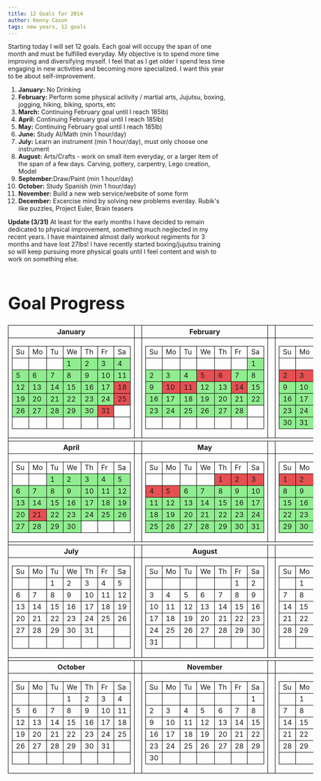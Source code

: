 ```yaml
---
title: 12 Goals for 2014
author: Kenny Cason
tags: new years, 12 goals
---
```


Starting today I will set 12 goals. Each goal will occupy the span of one month and must be fulfilled everyday. My objective is to spend more time improving and diversifying myself. I feel that as I get older I spend less time engaging in new activities and becoming more specialized. I want this year to be about self-improvement.

<ol>
	<li><b>January:</b> No Drinking</li>
	<li><b>February:</b> Perform some physical activity / martial arts, Jujutsu, boxing, jogging, hiking, biking, sports, etc</li>
	<li><b>March:</b> Continuing February goal until I reach 185lb)</li>
	<li><b>April:</b> Continuing February goal until I reach 185lb)</li>
	<li><b>May:</b> Continuing February goal until I reach 185lb)</li>
	<li><b>June:</b> Study AI/Math (min 1 hour/day)</li>
	<li><b>July:</b> Learn an instrument (min 1 hour/day), must only choose one instrument</li>
	<li><b>August:</b> Arts/Crafts - work on small item everyday, or a larger item of the span of a few days. Carving, pottery, carpentry, Lego creation, Model</li>
	<li><b>September:</b>Draw/Paint (min 1 hour/day)</li>
	<li><b>October:</b> Study Spanish (min 1 hour/day)</li>
	<li><b>November:</b> Build a new web service/website of some form</li>
	<li><b>December:</b> Excercise mind by solving new problems everday. Rubik's like puzzles, Project Euler, Brain teasers</li>
</ol>

**Update (3/31)** At least for the early months I have decided to remain dedicated to physical improvement, something much neglected in my recent years. I have maintained almost daily workout regiments for 3 months and have lost 27lbs! I have recently started boxing/jujutsu training so will keep pursuing more physical goals until I feel content and wish to work on something else.


<div id=calarea><div><h1>Goal Progress</h1></div>
<table id=mct1 class="ct1 cl2 cp5 cc4 cd1 cf4 ci5 cu4 cj1 mct" cellspacing=0><tr><th>January</th><td class=cz></td><th>February</th><td class=cz></td><th>March</th></tr><tr><td class="cbm cba tc cbo"><table class="ca ca1"><tr class=cl><td>Su</td><td>Mo</td><td>Tu</td><td>We</td><td>Th</td><td>Fr</td><td class=cr>Sa</td></tr><tr><td>&nbsp;</td><td>&nbsp;</td><td>&nbsp;</td><td class="yes">1</td><td class="yes">2</td><td class="yes">3</td><td class="cr yes">4</td></tr><tr><td class="yes">5</td><td class="yes">6</td><td class="yes">7</td><td class="yes">8</td><td class="yes">9</td><td class="yes">10</td><td class="cr yes">11</td></tr><tr><td class="yes">12</td><td class="yes">13</td><td class="yes">14</td><td class="yes">15</td><td class="yes">16</td><td class="yes">17</td><td class="cr no">18</td></tr><tr><td class="yes">19</td><td class="yes">20</td><td class="yes">21</td><td class="yes">22</td><td class="yes">23</td><td class="yes">24</td><td class="cr no">25</td></tr><tr><td class="yes">26</td><td class="yes">27</td><td class="yes">28</td><td class="yes">29</td><td class="yes">30</td><td class="no">31</td><td class=cr>&nbsp;</td></tr><tr class=cb><td>&nbsp;</td><td>&nbsp;</td><td>&nbsp;</td><td>&nbsp;</td><td>&nbsp;</td><td>&nbsp;</td><td class=cr>&nbsp;</td></tr></table></td><td class=cz></td><td class="cbm cba tc cbo"><table class="ca ca1"><tr class=cl><td>Su</td><td>Mo</td><td>Tu</td><td>We</td><td>Th</td><td>Fr</td><td class=cr>Sa</td></tr><tr><td>&nbsp;</td><td>&nbsp;</td><td>&nbsp;</td><td>&nbsp;</td><td>&nbsp;</td><td>&nbsp;</td><td class="cr yes">1</td></tr><tr><td class="yes">2</td><td class="yes">3</td><td class="yes">4</td><td class="no">5</td><td class="no">6</td><td class="yes">7</td><td class="cr yes">8</td></tr><tr><td class="yes">9</td><td class="no">10</td><td class="no">11</td><td class="yes">12</td><td class="yes">13</td><td class="no">14</td><td class="cr yes">15</td></tr><tr><td class="yes">16</td><td class="yes">17</td><td class="yes">18</td><td class="yes">19</td><td class="yes">20</td><td class="yes">21</td><td class="cr yes">22</td></tr><tr><td class="yes">23</td><td class="yes">24</td><td class="yes">25</td><td class="yes">26</td><td class="yes">27</td><td class="yes">28</td><td class=cr>&nbsp;</td></tr><tr class=cb><td>&nbsp;</td><td>&nbsp;</td><td>&nbsp;</td><td>&nbsp;</td><td>&nbsp;</td><td>&nbsp;</td><td class=cr>&nbsp;</td></tr></table></td><td class=cz></td><td class="cbm cba tc cbo"><table class="ca ca1"><tr class=cl><td>Su</td><td>Mo</td><td>Tu</td><td>We</td><td>Th</td><td>Fr</td><td class=cr>Sa</td></tr><tr><td>&nbsp;</td><td>&nbsp;</td><td>&nbsp;</td><td>&nbsp;</td><td>&nbsp;</td><td>&nbsp;</td><td class="cr yes">1</td></tr><tr><td class="no">2</td><td class="no">3</td><td class="yes">4</td><td class="yes">5</td><td class="yes">6</td><td class="yes">7</td><td class="cr yes">8</td></tr><tr><td class="yes">9</td><td class="yes">10</td><td class="yes">11</td><td class="yes">12</td><td class="yes">13</td><td class="no">14</td><td class="cr yes">15</td></tr><tr><td class="yes">16</td><td class="yes">17</td><td class="no">18</td><td class="yes">19</td><td class="yes">20</td><td class="yes">21</td><td class="cr no">22</td></tr><tr><td class="yes">23</td><td class="yes">24</td><td class="yes">25</td><td class="no">26</td><td class="yes">27</td><td class="yes">28</td><td class="cr yes">29</td></tr><tr class="cb"><td class="yes">30</td><td class="yes">31</td><td>&nbsp;</td><td>&nbsp;</td><td>&nbsp;</td><td>&nbsp;</td><td class=cr>&nbsp;</td></tr></table></td></tr><tr class=ce><td colspan=5></td></tr><tr><th>April</th><td class=cz></td><th>May</th><td class=cz></td><th>June</th></tr><tr><td class="cbm cba tc cbo"><table class="ca ca1"><tr class=cl><td>Su</td><td>Mo</td><td>Tu</td><td>We</td><td>Th</td><td>Fr</td><td class=cr>Sa</td></tr><tr><td>&nbsp;</td><td>&nbsp;</td><td class="yes">1</td><td class="yes">2</td><td class="yes">3</td><td class="yes">4</td><td class="cr yes">5</td></tr><tr><td class="yes">6</td><td class="yes">7</td><td class="yes">8</td><td class="yes">9</td><td class="yes">10</td><td class="yes">11</td><td class="cr yes">12</td></tr><tr><td class="yes">13</td><td class="yes">14</td><td class="yes">15</td><td class="yes">16</td><td class="yes">17</td><td class="yes">18</td><td class="cr yes">19</td></tr><tr><td class="yes">20</td><td class="no">21</td><td class="yes">22</td><td class="yes">23</td><td class="yes">24</td><td class="yes">25</td><td class="cr yes">26</td></tr><tr class=cb><td class="yes">27</td><td class="yes">28</td><td class="yes">29</td><td class="yes">30</td><td>&nbsp;</td><td>&nbsp;</td><td class=cr>&nbsp;</td></tr></table></td><td class=cz></td><td class="cbm cba tc cbo"><table class="ca ca1"><tr class=cl><td>Su</td><td>Mo</td><td>Tu</td><td>We</td><td>Th</td><td>Fr</td><td class=cr>Sa</td></tr><tr><td>&nbsp;</td><td>&nbsp;</td><td>&nbsp;</td><td>&nbsp;</td><td class="no">1</td><td class="no">2</td><td class="cr no">3</td></tr><tr><td class="no">4</td><td class="no">5</td><td class="yes">6</td><td class="yes">7</td><td class="yes">8</td><td class="yes">9</td><td class="cr yes">10</td></tr><tr><td class="yes">11</td><td class="yes">12</td><td class="yes">13</td><td class="yes">14</td><td class="yes">15</td><td class="yes">16</td><td class="cr yes">17</td></tr><tr><td class="yes">18</td><td class="yes">19</td><td class="yes">20</td><td class="yes">21</td><td class="yes">22</td><td class="yes">23</td><td class="cr yes">24</td></tr><tr class="cb yes"><td>25</td><td class="yes">26</td><td class="yes">27</td><td class="yes">28</td><td class="yes">29</td><td class="yes">30</td><td class="cr yes">31</td></tr></table></td><td class=cz></td><td class="cbm cba tc cbo"><table class="ca ca1"><tr class=cl><td>Su</td><td>Mo</td><td>Tu</td><td>We</td><td>Th</td><td>Fr</td><td class=cr>Sa</td></tr><tr><td class="no">1</td><td class="no">2</td><td class="no">3</td><td class="no">4</td><td class="no">5</td><td class="yes">6</td><td class="cr yes">7</td></tr><tr><td class="yes">8</td><td class="yes">9</td><td class="yes">10</td><td class="yes">11</td><td class="yes">12</td><td class="yes">13</td><td class="cr yes">14</td></tr><tr><td class="yes">15</td><td class="yes">16</td><td class="yes">17</td><td class="yes">18</td><td class="yes">19</td><td class="yes">20</td><td class="cr yes">21</td></tr><tr><td class="yes">22</td><td class="yes">23</td><td class="yes">24</td><td class="yes">25</td><td class="yes">26</td><td class="yes">27</td><td class="cr yes">28</td></tr><tr class=cb><td class="yes">29</td><td class="yes">30</td><td>&nbsp;</td><td>&nbsp;</td><td>&nbsp;</td><td>&nbsp;</td><td class=cr>&nbsp;</td></tr></table></td></tr><tr class=ce><td colspan=5></td></tr><tr><th>July</th><td class=cz></td><th>August</th><td class=cz></td><th>September</th></tr><tr><td class="cbm cba tc cbo"><table class="ca ca1"><tr class=cl><td>Su</td><td>Mo</td><td>Tu</td><td>We</td><td>Th</td><td>Fr</td><td class=cr>Sa</td></tr><tr><td>&nbsp;</td><td>&nbsp;</td><td>1</td><td>2</td><td>3</td><td>4</td><td class=cr>5</td></tr><tr><td>6</td><td>7</td><td>8</td><td>9</td><td>10</td><td>11</td><td class=cr>12</td></tr><tr><td>13</td><td>14</td><td>15</td><td>16</td><td>17</td><td>18</td><td class=cr>19</td></tr><tr><td>20</td><td>21</td><td>22</td><td>23</td><td>24</td><td>25</td><td class=cr>26</td></tr><tr><td>27</td><td>28</td><td>29</td><td>30</td><td>31</td><td>&nbsp;</td><td class=cr>&nbsp;</td></tr><tr class=cb><td>&nbsp;</td><td>&nbsp;</td><td>&nbsp;</td><td>&nbsp;</td><td>&nbsp;</td><td>&nbsp;</td><td class=cr>&nbsp;</td></tr></table></td><td class=cz></td><td class="cbm cba tc cbo"><table class="ca ca1"><tr class=cl><td>Su</td><td>Mo</td><td>Tu</td><td>We</td><td>Th</td><td>Fr</td><td class=cr>Sa</td></tr><tr><td>&nbsp;</td><td>&nbsp;</td><td>&nbsp;</td><td>&nbsp;</td><td>&nbsp;</td><td>1</td><td class=cr>2</td></tr><tr><td>3</td><td>4</td><td>5</td><td>6</td><td>7</td><td>8</td><td class=cr>9</td></tr><tr><td>10</td><td>11</td><td>12</td><td>13</td><td>14</td><td>15</td><td class=cr>16</td></tr><tr><td>17</td><td>18</td><td>19</td><td>20</td><td>21</td><td>22</td><td class=cr>23</td></tr><tr><td>24</td><td>25</td><td>26</td><td>27</td><td>28</td><td>29</td><td class=cr>30</td></tr><tr class=cb><td>31</td><td>&nbsp;</td><td>&nbsp;</td><td>&nbsp;</td><td>&nbsp;</td><td>&nbsp;</td><td class=cr>&nbsp;</td></tr></table></td><td class=cz></td><td class="cbm cba tc cbo"><table class="ca ca1"><tr class=cl><td>Su</td><td>Mo</td><td>Tu</td><td>We</td><td>Th</td><td>Fr</td><td class=cr>Sa</td></tr><tr><td>&nbsp;</td><td>1</td><td>2</td><td>3</td><td>4</td><td>5</td><td class=cr>6</td></tr><tr><td>7</td><td>8</td><td>9</td><td>10</td><td>11</td><td>12</td><td class=cr>13</td></tr><tr><td>14</td><td>15</td><td>16</td><td>17</td><td>18</td><td>19</td><td class=cr>20</td></tr><tr><td>21</td><td>22</td><td>23</td><td>24</td><td>25</td><td>26</td><td class=cr>27</td></tr><tr><td>28</td><td>29</td><td>30</td><td>&nbsp;</td><td>&nbsp;</td><td>&nbsp;</td><td class=cr>&nbsp;</td></tr><tr class=cb><td>&nbsp;</td><td>&nbsp;</td><td>&nbsp;</td><td>&nbsp;</td><td>&nbsp;</td><td>&nbsp;</td><td class=cr>&nbsp;</td></tr></table></td></tr><tr class=ce><td colspan=5></td></tr><tr><th>October</th><td class=cz></td><th>November</th><td class=cz></td><th>December</th></tr><tr><td class="cbm cba tc cbo"><table class="ca ca1"><tr class=cl><td>Su</td><td>Mo</td><td>Tu</td><td>We</td><td>Th</td><td>Fr</td><td class=cr>Sa</td></tr><tr><td>&nbsp;</td><td>&nbsp;</td><td>&nbsp;</td><td>1</td><td>2</td><td>3</td><td class=cr>4</td></tr><tr><td>5</td><td>6</td><td>7</td><td>8</td><td>9</td><td>10</td><td class=cr>11</td></tr><tr><td>12</td><td>13</td><td>14</td><td>15</td><td>16</td><td>17</td><td class=cr>18</td></tr><tr><td>19</td><td>20</td><td>21</td><td>22</td><td>23</td><td>24</td><td class=cr>25</td></tr><tr><td>26</td><td>27</td><td>28</td><td>29</td><td>30</td><td>31</td><td class=cr>&nbsp;</td></tr><tr class=cb><td>&nbsp;</td><td>&nbsp;</td><td>&nbsp;</td><td>&nbsp;</td><td>&nbsp;</td><td>&nbsp;</td><td class=cr>&nbsp;</td></tr></table></td><td class=cz></td><td class="cbm cba tc cbo"><table class="ca ca1"><tr class=cl><td>Su</td><td>Mo</td><td>Tu</td><td>We</td><td>Th</td><td>Fr</td><td class=cr>Sa</td></tr><tr><td>&nbsp;</td><td>&nbsp;</td><td>&nbsp;</td><td>&nbsp;</td><td>&nbsp;</td><td>&nbsp;</td><td class=cr>1</td></tr><tr><td>2</td><td>3</td><td>4</td><td>5</td><td>6</td><td>7</td><td class=cr>8</td></tr><tr><td>9</td><td>10</td><td>11</td><td>12</td><td>13</td><td>14</td><td class=cr>15</td></tr><tr><td>16</td><td>17</td><td>18</td><td>19</td><td>20</td><td>21</td><td class=cr>22</td></tr><tr><td>23</td><td>24</td><td>25</td><td>26</td><td>27</td><td>28</td><td class=cr>29</td></tr><tr class=cb><td>30</td><td>&nbsp;</td><td>&nbsp;</td><td>&nbsp;</td><td>&nbsp;</td><td>&nbsp;</td><td class=cr>&nbsp;</td></tr></table></td><td class=cz></td><td class="cbm cba tc cbo"><table class="ca ca1"><tr class=cl><td>Su</td><td>Mo</td><td>Tu</td><td>We</td><td>Th</td><td>Fr</td><td class=cr>Sa</td></tr><tr><td>&nbsp;</td><td>1</td><td>2</td><td>3</td><td>4</td><td>5</td><td class=cr>6</td></tr><tr><td>7</td><td>8</td><td>9</td><td>10</td><td>11</td><td>12</td><td class=cr>13</td></tr><tr><td>14</td><td>15</td><td>16</td><td>17</td><td>18</td><td>19</td><td class=cr>20</td></tr><tr><td>21</td><td>22</td><td>23</td><td>24</td><td>25</td><td>26</td><td class=cr>27</td></tr><tr><td>28</td><td>29</td><td>30</td><td>31</td><td>&nbsp;</td><td>&nbsp;</td><td class=cr>&nbsp;</td></tr><tr class=cb><td>&nbsp;</td><td>&nbsp;</td><td>&nbsp;</td><td>&nbsp;</td><td>&nbsp;</td><td>&nbsp;</td><td class=cr>&nbsp;</td></tr></table></td></tr></table></div>


<style type="text/css">
#calarea {
		width:700px;
		height:100%;
		float:left;
		clear:both;
		font-size:140%;
	}
#calarea .yes {
	background-color:lightgreen;
}
#calarea .no {
	background-color:#E65052;
}

#calarea td, #calarea th {
	border-right: black solid 1px;
	border-left: black solid 1px;
	border-top: black solid 1px;
	border-bottom: black solid 1px;
}
</style>


